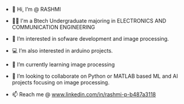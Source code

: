 - 👋 Hi, I’m @ RASHMI
- :student: I'm a Btech Undergraduate majoring in ELECTRONICS AND COMMUNICATION ENGINEERING
- 👀 I’m interested in sofware development and image processing.
- :computer: I’m also interested in arduino projects.
- 🌱 I’m currently learning image processing
- 💞️ I’m looking to collaborate on Python or MATLAB based ML and AI projects focusing on image processing.

- 📫 Reach me @ www.linkedin.com/in/rashmi-p-b487a3118


<!---
shyr0/shyr0 is a ✨ special ✨ repository because its `README.md` (this file) appears on your GitHub profile.
You can click the Preview link to take a look at your changes.
--->
